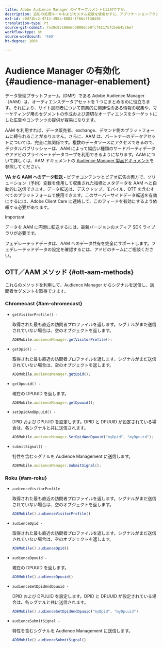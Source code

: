 ```yaml
---
title: Adobe Audience Manager のイネーブルメントとは何ですか。
description: 追加の処理ルールおよびカスタム変数を使用せずに、アプリケーションアクションをメディアトラッキングデータにリンクする方法を説明します。
exl-id: c0d73bc2-4713-498a-8882-ff66c7f3dd50
translation-type: ht
source-git-commit: 7ad0c85108e6d3800dce0fcf91175fd5eb4526e7
workflow-type: ht
source-wordcount: '409'
ht-degree: 100%

---
```


# Audience Manager の有効化 {#audience-manager-enablement}

データ管理プラットフォーム（DMP）である Adobe Audience Manager（AAM）は、オーディエンスデータアセットを 1 つにまとめるのに役立ちます。それにより、サイト訪問者について商業的に関連性のある情報の収集や、マーケティング用のセグメントの作成および適切なオーディエンスをターゲットにした広告やコンテンツの提供が容易になります。

AAM を利用すれば、データ販売者、exchange、デマンド側のプラットフォームに縛られることがありません。さらに、AAM は、パートナーのデータアセットについては、完全に無関係です。複数のデータソースにアクセスできるので、デジタルパブリッシャーは、AAM によって幅広い種類のサードパーティデータやアドビのプライベートデータコープを利用できるようになります。AAM について詳しくは、AAM ドキュメントの [Audience Manager 製品ドキュメント](https://docs.adobe.com/content/help/ja-JP/audience-manager/user-guide/aam-home.html)を参照してください。

**VA から AAM へのデータ転送 -** ビデオコンテンツとビデオ広告の両方で、ソリューション（予約）変数を使用して収集された指標とメタデータを AAM へと自動的に送信できます。データ転送は、デスクトップ、モバイル、OTT を含むすべてのプラットフォームで使用できます。このサーバーサイドデータ転送を有効にするには、Adobe Client Care に連絡して、このフィードを有効にするよう依頼する必要があります。

>[!IMPORTANT]
>
>データを AAM に円滑に転送するには、最新バージョンのメディア SDK ライブラリが必要です。

フェデレーテッドデータは、AAM へのデータ共有を完全にサポートします。フェデレーテッドデータの設定を確認するには、アドビのチームにご相談ください。

## OTT／AAM メソッド {#ott-aam-methods}

これらのメソッドを利用して、Audience Manager からシグナルを送信し、訪問者セグメントを取得できます。

### Chromecast {#am-chromecast}

* `getVisitorProfile() -`

   取得された最も直近の訪問者プロファイルを返します。シグナルがまだ送信されていない場合は、空のオブジェクトを返します。

   ```js
   ADBMobile.audienceManager.getVisitorProfile();
   ```

* `getDpid() -`

   取得された最も直近の訪問者プロファイルを返します。シグナルがまだ送信されていない場合は、空のオブジェクトを返します。

   ```js
   ADBMobile.audienceManager.getDpid();
   ```

* `getDpuuid() -`

   現在の DPUUID を返します。

   ```js
   ADBMobile.audienceManager.getDpuuid();
   ```

* `setDpidAndDpuuid() -`

   DPID および DPUUID を設定します。DPID と DPUUID が設定されている場合は、各シグナルと共に送信されます。

   ```js
   ADBMobile.audienceManager.SetDpidAndDpuuid("myDpid", "myDpuuid");
   ```

* `submitSignal() -`

   特性を含むシグナルを Audience Management に送信します。

   ```js
   ADBMobile.audienceManager.SubmitSignal();
   ```

### Roku {#am-roku}

* `audienceVisitorProfile -`

   取得された最も直近の訪問者プロファイルを返します。シグナルがまだ送信されていない場合は、空のオブジェクトを返します。

   ```js
   ADBMobile().audienceVisitorProfile()
   ```

* `audienceDpid -`

   取得された最も直近の訪問者プロファイルを返します。シグナルがまだ送信されていない場合は、空のオブジェクトを返します。

   ```js
   ADBMobile().audienceDpid()
   ```

* `audienceDpuuid -`

   現在の DPUUID を返します。

   ```js
   ADBMobile().audienceDpuuid()
   ```

* `audienceSetDpidAndDpuuid -`

   DPID および DPUUID を設定します。DPID と DPUUID が設定されている場合は、各シグナルと共に送信されます。

   ```js
   ADBMobile().audienceSetDpidAndDpuuid("myDpid", "myDpuuid")
   ```

* `audienceSubmitSignal -`

   特性を含むシグナルを Audience Management に送信します。

   ```js
   ADBMobile().audienceSubmitSignal()
   ```
